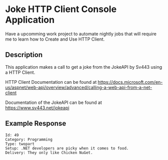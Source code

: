 # Joke HTTP Client Console Application

Have a upcomming work project to automate nightly jobs that will require me to learn how to Create and Use HTTP Client.

## Description

This application makes a call to get a joke from the JokeAPI by Sv443 using a HTTP Client.

HTTP Client Documentation can be found at https://docs.microsoft.com/en-us/aspnet/web-api/overview/advanced/calling-a-web-api-from-a-net-client

Documentation of the JokeAPI can be found at https://www.sv443.net/jokeapi

## Example Response 
```
Id: 49
Category: Programming
Type: twopart
Setup: .NET developers are picky when it comes to food.
Delivery: They only like Chicken NuGet.
```
